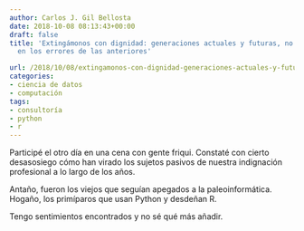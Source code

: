```yaml
---
author: Carlos J. Gil Bellosta
date: 2018-10-08 08:13:43+00:00
draft: false
title: 'Extingámonos con dignidad: generaciones actuales y futuras, no incurramos
  en los errores de las anteriores'

url: /2018/10/08/extingamonos-con-dignidad-generaciones-actuales-y-futuras-no-incurramos-en-los-errores-de-las-anteriores/
categories:
- ciencia de datos
- computación
tags:
- consultoría
- python
- r
---
```


Participé el otro día en una cena con gente friqui. Constaté con cierto desasosiego cómo han virado los sujetos pasivos de nuestra indignación profesional a lo largo de los años.

Antaño, fueron los viejos que seguían apegados a la paleoinformática. Hogaño, los primíparos que usan Python y desdeñan R.

Tengo sentimientos encontrados y no sé qué más añadir.
